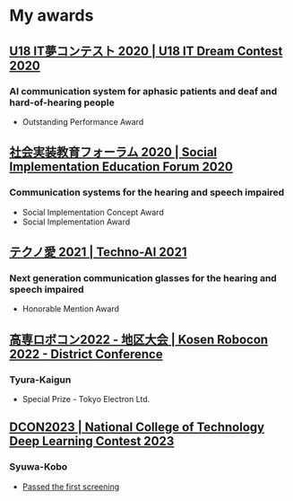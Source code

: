 # My awards
## [U18 IT夢コンテスト 2020 | U18 IT Dream Contest 2020](https://www.u-presscenter.jp/article/post-44207.html)
### AI communication system for aphasic patients and deaf and hard-of-hearing people
- Outstanding Performance Award

## [社会実装教育フォーラム 2020 | Social Implementation Education Forum 2020](https://www.tokyo-ct.ac.jp/news/20210322-2/)
### Communication systems for the hearing and speech impaired
- Social Implementation Concept Award
- Social Implementation Award

## [テクノ愛 2021 | Techno-AI 2021](http://www.khc.or.jp/ology/tecno2021.html)
### Next generation communication glasses for the hearing and speech impaired
- Honorable Mention Award

## [高専ロボコン2022 - 地区大会 | Kosen Robocon 2022 - District Conference](https://official-robocon.com/kosen/)
### Tyura-Kaigun
- Special Prize - Tokyo Electron Ltd.

## [DCON2023 | National College of Technology Deep Learning Contest 2023](https://dcon.ai/2023/)
### Syuwa-Kobo
- [Passed the first screening](https://dcon.ai/2023/first-screening-passed/)
